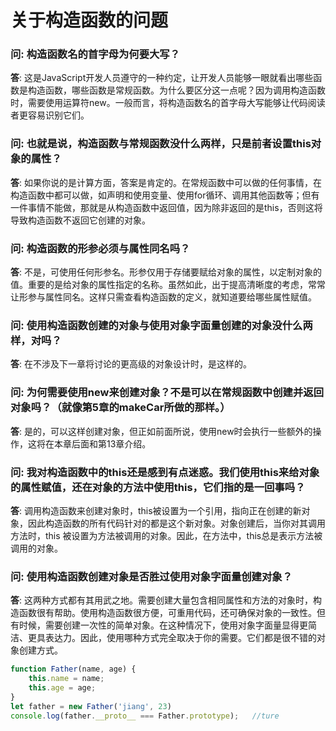 # 关于构造函数的问题

### **问**: 构造函数名的首字母为何要大写？
**答**: 这是JavaScript开发人员遵守的一种约定，让开发人员能够一眼就看出哪些函数是构造函数，哪些函数是常规函数。为什么要区分这一点呢？因为调用构造函数时，需要使用运算符new。一般而言，将构造函数名的首字母大写能够让代码阅读者更容易识别它们。

### **问**: 也就是说，构造函数与常规函数没什么两样，只是前者设置this对象的属性？
**答**: 如果你说的是计算方面，答案是肯定的。在常规函数中可以做的任何事情，在构造函数中都可以做，如声明和使用变量、使用for循环、调用其他函数等；但有一件事情不能做，那就是从构造函数中返回值，因为除非返回的是this，否则这将导致构造函数不返回它创建的对象。

### **问**: 构造函数的形参必须与属性同名吗？
**答**: 不是，可使用任何形参名。形参仅用于存储要赋给对象的属性，以定制对象的值。重要的是给对象的属性指定的名称。虽然如此，出于提高清晰度的考虑，常常让形参与属性同名。这样只需查看构造函数的定义，就知道要给哪些属性赋值。

### **问**: 使用构造函数创建的对象与使用对象字面量创建的对象没什么两样，对吗？
**答**: 在不涉及下一章将讨论的更高级的对象设计时，是这样的。

### **问**: 为何需要使用new来创建对象？不是可以在常规函数中创建并返回对象吗？（就像第5章的makeCar所做的那样。）
**答**: 是的，可以这样创建对象，但正如前面所说，使用new时会执行一些额外的操作，这将在本章后面和第13章介绍。

### **问**: 我对构造函数中的this还是感到有点迷惑。我们使用this来给对象的属性赋值，还在对象的方法中使用this，它们指的是一回事吗？
**答**: 调用构造函数来创建对象时，this被设置为一个引用，指向正在创建的新对象，因此构造函数的所有代码针对的都是这个新对象。对象创建后，当你对其调用方法时，this 被设置为方法被调用的对象。因此，在方法中，this总是表示方法被调用的对象。

### **问**: 使用构造函数创建对象是否胜过使用对象字面量创建对象？
**答**: 这两种方式都有其用武之地。需要创建大量包含相同属性和方法的对象时，构造函数很有帮助。使用构造函数很方便，可重用代码，还可确保对象的一致性。但有时候，需要创建一次性的简单对象。在这种情况下，使用对象字面量显得更简洁、更具表达力。因此，使用哪种方式完全取决于你的需要。它们都是很不错的对象创建方式。

```javascript
function Father(name, age) {
    this.name = name;
    this.age = age;
}
let father = new Father('jiang', 23)
console.log(father.__proto__ === Father.prototype);   //ture
```

